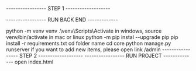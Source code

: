 ----------------- STEP 1 -------------------


----------------- RUN BACK END -------------


python -m venv venv
.\venv\Scripts\Activate in windows, source venv/bin/activate in mac or linux
python -m pip instal --upgrade pip
pip install -r requirements.txt
cd folder name
cd core
python manage.py runserver
if you want to add new items, please open link /admin
----------------- STEP 2 -------------------
----------------- RUN PROJECT --------------
open index.html
